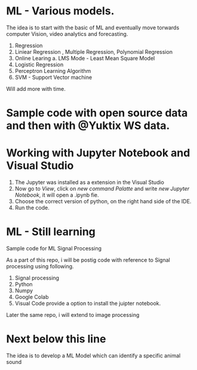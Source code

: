 # ML - Various models. 
The idea is to start with the basic of ML and eventually move torwards computer Vision, video analytics and forecasting. 

1. Regression  
2. Liniear Regression , Multiple Regression, Polynomial Regression 
3. Online Learing 
    a. LMS Mode - Least Mean Square Model 
4. Logistic Regression 
5. Perceptron Learning Algorithm
6. SVM - Support Vector machine 

Will add more with time. 

# Sample code with open source data and then with @Yuktix WS data. 

# Working with Jupyter Notebook and Visual Studio 

1. The Jupyter was installed as a extension in the Visual Studio 
2. Now go to *View*, click on *new command Palatte* and write *new Jupyter Notebook*, it will open a .ipynb fie. 
3. Choose the correct version of python, on the right hand side of the IDE. 
4. Run the code. 




# ML - Still learning
Sample code for ML Signal Processing

As a part of this repo, i will be postig code with reference to Signal processing using following. 

1. Signal processing 
2. Python 
3. Numpy 
4. Google Colab 
5. Visual Code provide a option to install the juipter notebook. 

Later the same repo, i will extend to image processing 

# Next below this line 
<p> The idea is to develop a ML Model which can identify a specific animal sound </p>